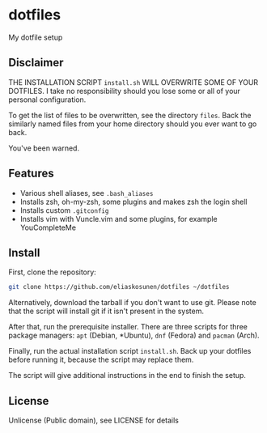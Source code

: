 # dotfiles
My dotfile setup

## Disclaimer

THE INSTALLATION SCRIPT `install.sh` WILL OVERWRITE SOME OF YOUR DOTFILES.
I take no responsibility should you lose some or all of your personal configuration. 

To get the list of files to be overwritten, see the directory `files`.
Back the similarly named files from your home directory should you ever want to go back.

You've been warned.

## Features

* Various shell aliases, see `.bash_aliases`
* Installs zsh, oh-my-zsh, some plugins and makes zsh the login shell
* Installs custom `.gitconfig`
* Installs vim with Vuncle.vim and some plugins, for example YouCompleteMe

## Install
First, clone the repository:

```sh
git clone https://github.com/eliaskosunen/dotfiles ~/dotfiles
```

Alternatively, download the tarball if you don't want to use git.
Please note that the script will install git if it isn't present in the system.

After that, run the prerequisite installer. There are three scripts for three package managers: `apt` (Debian, \*Ubuntu), `dnf` (Fedora) and `pacman` (Arch).

Finally, run the actual installation script `install.sh`. Back up your dotfiles before running it, because the script may replace them.

The script will give additional instructions in the end to finish the setup.

## License

Unlicense (Public domain), see LICENSE for details
